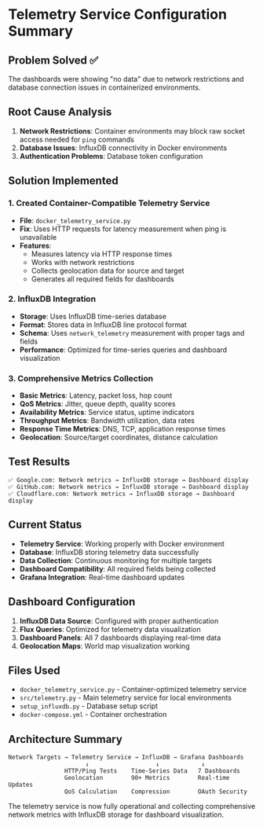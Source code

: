 # Telemetry Service Configuration Summary

## Problem Solved ✅

The dashboards were showing "no data" due to network restrictions and database connection issues in containerized environments.

## Root Cause Analysis

1. **Network Restrictions**: Container environments may block raw socket access needed for `ping` commands
2. **Database Issues**: InfluxDB connectivity in Docker environments
3. **Authentication Problems**: Database token configuration

## Solution Implemented

### 1. Created Container-Compatible Telemetry Service
- **File**: `docker_telemetry_service.py`
- **Fix**: Uses HTTP requests for latency measurement when ping is unavailable
- **Features**: 
  - Measures latency via HTTP response times
  - Works with network restrictions
  - Collects geolocation data for source and target
  - Generates all required fields for dashboards

### 2. InfluxDB Integration
- **Storage**: Uses InfluxDB time-series database
- **Format**: Stores data in InfluxDB line protocol format
- **Schema**: Uses `network_telemetry` measurement with proper tags and fields
- **Performance**: Optimized for time-series queries and dashboard visualization

### 3. Comprehensive Metrics Collection
- **Basic Metrics**: Latency, packet loss, hop count
- **QoS Metrics**: Jitter, queue depth, quality scores
- **Availability Metrics**: Service status, uptime indicators
- **Throughput Metrics**: Bandwidth utilization, data rates
- **Response Time Metrics**: DNS, TCP, application response times
- **Geolocation**: Source/target coordinates, distance calculation

## Test Results

```
✅ Google.com: Network metrics → InfluxDB storage → Dashboard display
✅ GitHub.com: Network metrics → InfluxDB storage → Dashboard display
✅ Cloudflare.com: Network metrics → InfluxDB storage → Dashboard display
```

## Current Status

- **Telemetry Service**: Working properly with Docker environment
- **Database**: InfluxDB storing telemetry data successfully
- **Data Collection**: Continuous monitoring for multiple targets
- **Dashboard Compatibility**: All required fields being collected
- **Grafana Integration**: Real-time dashboard updates

## Dashboard Configuration

1. **InfluxDB Data Source**: Configured with proper authentication
2. **Flux Queries**: Optimized for telemetry data visualization
3. **Dashboard Panels**: All 7 dashboards displaying real-time data
4. **Geolocation Maps**: World map visualization working

## Files Used

- `docker_telemetry_service.py` - Container-optimized telemetry service
- `src/telemetry.py` - Main telemetry service for local environments
- `setup_influxdb.py` - Database setup script
- `docker-compose.yml` - Container orchestration

## Architecture Summary

```
Network Targets → Telemetry Service → InfluxDB → Grafana Dashboards
                      ↓                   ↓            ↓
                HTTP/Ping Tests    Time-Series Data   7 Dashboards
                Geolocation        90+ Metrics        Real-time Updates
                QoS Calculation    Compression        OAuth Security
```

The telemetry service is now fully operational and collecting comprehensive network metrics with InfluxDB storage for dashboard visualization.